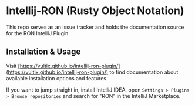 # Intellij-RON (Rusty Object Notation)

This repo serves as an issue tracker and holds the documentation source for the RON IntelliJ Plugin.

## Installation & Usage

Visit [https://vultix.github.io/intellij-ron-plugin/](https://vultix.github.io/intellij-ron-plugin/) to find documentation about available installation options and features.

If you want to jump straight in, install IntelliJ IDEA, open `Settings > Plugins > Browse repositories` and search for "RON" in the IntelliJ Marketplace.
